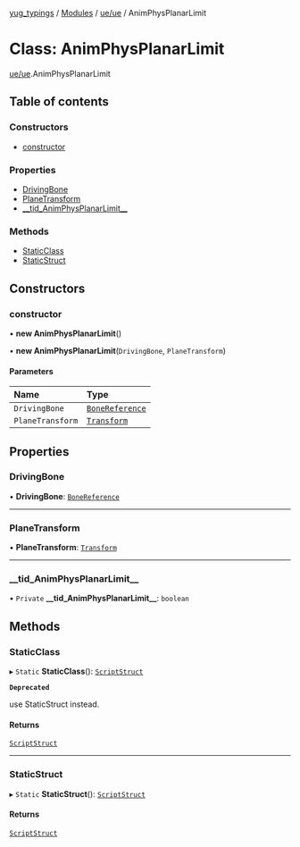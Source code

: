 [yug_typings](../README.md) / [Modules](../modules.md) / [ue/ue](../modules/ue_ue.md) / AnimPhysPlanarLimit

# Class: AnimPhysPlanarLimit

[ue/ue](../modules/ue_ue.md).AnimPhysPlanarLimit

## Table of contents

### Constructors

- [constructor](ue_ue.AnimPhysPlanarLimit.md#constructor)

### Properties

- [DrivingBone](ue_ue.AnimPhysPlanarLimit.md#drivingbone)
- [PlaneTransform](ue_ue.AnimPhysPlanarLimit.md#planetransform)
- [\_\_tid\_AnimPhysPlanarLimit\_\_](ue_ue.AnimPhysPlanarLimit.md#__tid_animphysplanarlimit__)

### Methods

- [StaticClass](ue_ue.AnimPhysPlanarLimit.md#staticclass)
- [StaticStruct](ue_ue.AnimPhysPlanarLimit.md#staticstruct)

## Constructors

### constructor

• **new AnimPhysPlanarLimit**()

• **new AnimPhysPlanarLimit**(`DrivingBone`, `PlaneTransform`)

#### Parameters

| Name | Type |
| :------ | :------ |
| `DrivingBone` | [`BoneReference`](ue_ue.BoneReference.md) |
| `PlaneTransform` | [`Transform`](ue_ue_s.Transform.md) |

## Properties

### DrivingBone

• **DrivingBone**: [`BoneReference`](ue_ue.BoneReference.md)

___

### PlaneTransform

• **PlaneTransform**: [`Transform`](ue_ue_s.Transform.md)

___

### \_\_tid\_AnimPhysPlanarLimit\_\_

• `Private` **\_\_tid\_AnimPhysPlanarLimit\_\_**: `boolean`

## Methods

### StaticClass

▸ `Static` **StaticClass**(): [`ScriptStruct`](ue_ue.ScriptStruct.md)

**`Deprecated`**

use StaticStruct instead.

#### Returns

[`ScriptStruct`](ue_ue.ScriptStruct.md)

___

### StaticStruct

▸ `Static` **StaticStruct**(): [`ScriptStruct`](ue_ue.ScriptStruct.md)

#### Returns

[`ScriptStruct`](ue_ue.ScriptStruct.md)
